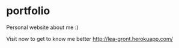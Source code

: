 # portfolio
Personal website about me :) 

Visit now to get to know me better
http://lea-gront.herokuapp.com/
